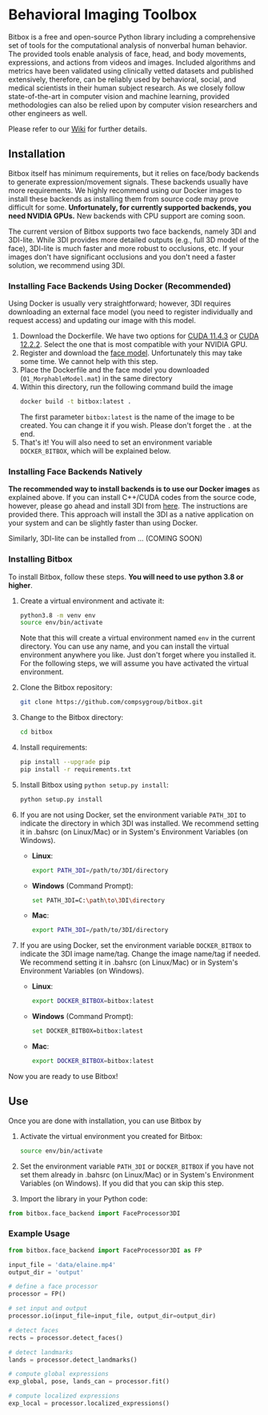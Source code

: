 # Behavioral Imaging Toolbox

Bitbox is a free and open-source Python library including a comprehensive set of tools for the computational analysis of nonverbal human behavior. The provided tools enable analysis of face, head, and body movements, expressions, and actions from videos and images. Included algorithms and metrics have been validated using clinically vetted datasets and published extensively, therefore, can be reliably used by behavioral, social, and medical scientists in their human subject research. As we closely follow state-of-the-art in computer vision and machine learning, provided methodologies can also be relied upon by computer vision researchers and other engineers as well.

Please refer to our [Wiki](https://github.com/compsygroup/bitbox/wiki) for further details.

## Installation

Bitbox itself has minimum requirements, but it relies on face/body backends to generate expression/movement signals. These backends usually have more requirements. We highly recommend using our Docker images to install these backends as installing them from source code may prove difficult for some. **Unfortunately, for currently supported backends, you need NVIDIA GPUs.** New backends with CPU support are coming soon. 

The current version of Bitbox supports two face backends, namely 3DI and 3DI-lite. While 3DI provides more detailed outputs (e.g., full 3D model of the face), 3DI-lite is much faster and more robust to occlusions, etc. If your images don't have significant occlusions and you don't need a faster solution, we recommend using 3DI. 

### Installing Face Backends Using Docker (Recommended)
Using Docker is usually very straightforward; however, 3DI requires downloading an external face model (you need to register individually and request access) and updating our image with this model.

1. Download the Dockerfile. We have two options for [CUDA 11.4.3](https://raw.githubusercontent.com/compsygroup/bitbox/refs/heads/main/docker/cuda11.4_cv4.5/Dockerfile) or [CUDA 12.2.2](https://raw.githubusercontent.com/compsygroup/bitbox/refs/heads/main/docker/cuda12.2_cv4.8/Dockerfile). Select the one that is most compatible with your NVIDIA GPU.
2. Register and download the [face model](https://faces.dmi.unibas.ch/bfm/index.php?nav=1-2&id=downloads). Unfortunately this may take some time. We cannot help with this step.
3. Place the Dockerfile and the face model you downloaded (`01_MorphableModel.mat`) in the same directory
4. Within this directory, run the following command build the image
    ```bash
    docker build -t bitbox:latest . 
    ```
    The first parameter `bitbox:latest` is the name of the image to be created. You can change it if you wish. Please don't forget the `.` at the end. 
5. That's it! You will also need to set an environment variable `DOCKER_BITBOX`, which will be explained below.

### Installing Face Backends Natively
**The recommended way to install backends is to use our Docker images** as explained above. If you can install C++/CUDA codes from the source code, however, please go ahead and install 3DI from [here](https://github.com/compsygroup/3DI). The instructions are provided there. This approach will install the 3DI as a native application on your system and can be slightly faster than using Docker.

Similarly, 3DI-lite can be installed from ... (COMING SOON)

### Installing Bitbox
To install Bitbox, follow these steps. **You will need to use python 3.8 or higher**. 

1. Create a virtual environment and activate it:
    ```bash
    python3.8 -m venv env
    source env/bin/activate
    ```
    Note that this will create a virtual environment named `env` in the current directory. You can use any name, and you can install the virtual environment anywhere you like. Just don't forget where you installed it. For the following steps, we will assume you have activated the virtual environment.

2. Clone the Bitbox repository:
    ```bash
    git clone https://github.com/compsygroup/bitbox.git
    ```

3. Change to the Bitbox directory:
    ```bash
    cd bitbox
    ```

4. Install requirements:
    ```bash
    pip install --upgrade pip
    pip install -r requirements.txt
    ```

5. Install Bitbox using `python setup.py install`:
    ```bash
    python setup.py install
    ```

6. If you are not using Docker, set the environment variable `PATH_3DI` to indicate the directory in which 3DI was installed. We recommend setting it in .bahsrc (on Linux/Mac) or in System's Environment Variables (on Windows).

    - **Linux**:
      ```bash
      export PATH_3DI=/path/to/3DI/directory
      ```

    - **Windows** (Command Prompt):
      ```bash
      set PATH_3DI=C:\path\to\3DI\directory
      ```

    - **Mac**:
      ```bash
      export PATH_3DI=/path/to/3DI/directory
      ```

7. If you are using Docker, set the environment variable `DOCKER_BITBOX` to indicate the 3DI image name/tag. Change the image name/tag if needed. We recommend setting it in .bahsrc (on Linux/Mac) or in System's Environment Variables (on Windows).

    - **Linux**:
      ```bash
      export DOCKER_BITBOX=bitbox:latest
      ```

    - **Windows** (Command Prompt):
      ```bash
      set DOCKER_BITBOX=bitbox:latest
      ```

    - **Mac**:
      ```bash
      export DOCKER_BITBOX=bitbox:latest
      ```

Now you are ready to use Bitbox!

## Use

Once you are done with installation, you can use Bitbox by

1. Activate the virtual environment you created for Bitbox:
    ```bash
    source env/bin/activate
    ```
2. Set the environment variable `PATH_3DI` or `DOCKER_BITBOX` if you have not set them already in .bahsrc (on Linux/Mac) or in System's Environment Variables (on Windows). If you did that you can skip this step.

3. Import the library in your Python code:
 ```python
from bitbox.face_backend import FaceProcessor3DI
 ```

### Example Usage

 ```python
from bitbox.face_backend import FaceProcessor3DI as FP

input_file = 'data/elaine.mp4'
output_dir = 'output'

# define a face processor
processor = FP()

# set input and output
processor.io(input_file=input_file, output_dir=output_dir)

# detect faces
rects = processor.detect_faces()

# detect landmarks
lands = processor.detect_landmarks()

# compute global expressions
exp_global, pose, lands_can = processor.fit()

# compute localized expressions
exp_local = processor.localized_expressions()
 ```

